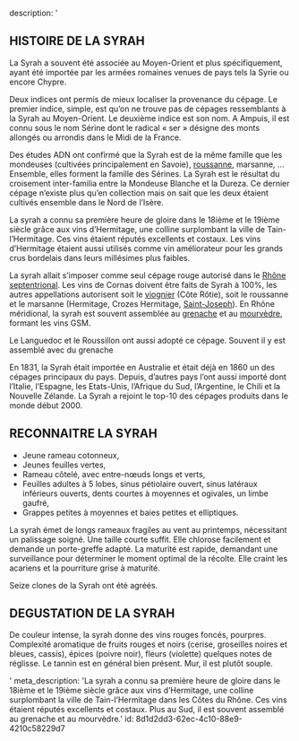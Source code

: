 description: '<h2 class="text-base md:text-lg">HISTOIRE DE LA SYRAH</h2><p>La Syrah a souvent été associée au Moyen-Orient et plus spécifiquement, ayant été importée par les armées romaines venues de pays tels la Syrie ou encore Chypre. </p><p>Deux indices ont permis de mieux localiser la provenance du cépage. Le premier indice, simple, est qu’on ne trouve pas de cépages ressemblants à la Syrah au Moyen-Orient. Le deuxième indice est son nom. A Ampuis, il est connu sous le nom Sérine dont le radical « ser » désigne des monts allongés ou arrondis dans le Midi de la France.</p><p>Des études ADN ont confirmé que la Syrah est de la même famille que les mondeuses (cultivées principalement en Savoie), <a href="/fr/grape/roussanne">roussanne</a>, marsanne, ... Ensemble, elles forment la famille des Sérines. La Syrah est le résultat du croisement inter-familia entre la Mondeuse Blanche et la Dureza. Ce dernier cépage n’existe plus qu’en collection mais on sait que les deux étaient cultivés ensemble dans le Nord de l’Isère.</p><p>La syrah a connu sa première heure de gloire dans le 18ième et le 19ième siècle grâce aux vins d’Hermitage, une colline surplombant la ville de Tain-l’Hermitage. Ces vins étaient réputés excellents et costaux. Les vins d’Hermitage étaient aussi utilisés comme vin améliorateur pour les grands crus bordelais dans leurs millésimes plus faibles.</p><p>La syrah allait s’imposer comme seul cépage rouge autorisé dans le&nbsp;<a href="/fr/region/rhone-septentrional">Rhône septentrional</a>. Les vins de Cornas doivent être faits de Syrah à 100%, les autres appellations autorisent soit le <a href="/fr/grape/viognier">viognier</a> (Côte Rôtie), soit le roussanne et le marsanne (Hermitage, Crozes Hermitage,&nbsp;<a href="/fr/region/saint-joseph">Saint-Joseph</a>). En Rhône méridional, la syrah est souvent assemblée au <a href="/fr/grape/grenache-noir">grenache</a> et au <a href="/fr/grape/mourvedre">mourvèdre</a>, formant les vins GSM.</p><p>Le Languedoc et le Roussillon ont aussi adopté ce cépage. Souvent il y est assemblé avec du grenache</p><p>En 1831, la Syrah était importée en Australie et était déjà en 1860 un des cépages principaux du pays. Depuis, d’autres pays l’ont aussi importé dont l’Italie, l’Espagne, les Etats-Unis, l’Afrique du Sud, l’Argentine, le Chili et la Nouvelle Zélande. La Syrah a rejoint le top-10 des cépages produits dans le monde début 2000.</p><h2 class="text-base md:text-lg">RECONNAITRE LA SYRAH</h2><ul><li>Jeune rameau cotonneux,</li><li>Jeunes feuilles vertes,</li><li>Rameau côtelé, avec entre-nœuds longs et verts,</li><li>Feuilles adultes à 5 lobes, sinus pétiolaire ouvert, sinus latéraux inférieurs ouverts, dents courtes à moyennes et ogivales, un limbe gaufré,</li><li>Grappes petites à moyennes et baies petites et elliptiques.</li></ul><p>La syrah émet de longs rameaux fragiles au vent au printemps, nécessitant un palissage soigné. Une taille courte suffit. Elle chlorose facilement et demande un porte-greffe adapté. La maturité est rapide, demandant une surveillance pour déterminer le moment optimal de la récolte. Elle craint les acariens et la pourriture grise à maturité.</p><p>Seize clones de la Syrah ont été agréés.</p><h2 class="text-base md:text-lg">DEGUSTATION DE LA SYRAH</h2><p>De couleur intense, la syrah donne des vins rouges foncés, pourpres. Complexité aromatique de fruits rouges et noirs (cerise, groseilles noires et bleues, cassis), épices (poivre noir), fleurs (violette) quelques notes de réglisse. Le tannin est en général bien présent. Mur, il est plutôt souple.</p>'
meta_description: 'La syrah a connu sa première heure de gloire dans le 18ième et le 19ième siècle grâce aux vins d’Hermitage, une colline surplombant la ville de Tain-l’Hermitage dans les Côtes du Rhône. Ces vins étaient réputés excellents et costaux. Plus au Sud, il est souvent assemblé au grenache et au mourvèdre.'
id: 8d1d2dd3-62ec-4c10-88e9-4210c58229d7
